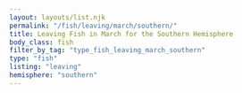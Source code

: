 ```yaml
---
layout: layouts/list.njk
permalink: "/fish/leaving/march/southern/"
title: Leaving Fish in March for the Southern Hemisphere
body_class: fish
filter_by_tag: "type_fish_leaving_march_southern"
type: "fish"
listing: "leaving"
hemisphere: "southern"
---
```

